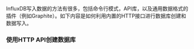 InfluxDB写入数据的方法有很多，包括命令行模式，API库，以及通用数据格式的插件（例如Graphite）。如下内容是如何利用内置的HTTP接口进行数据库创建和数据写入。

### 使用HTTP API创建数据库





